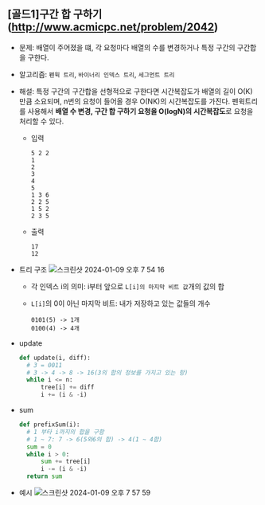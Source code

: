 ## [골드1]구간 합 구하기(http://www.acmicpc.net/problem/2042)

- 문제: 배열이 주어졌을 떄, 각 요청마다 배열의 수를 변경하거나 특정 구간의 구간합을 구한다.

* 알고리즘: `펜윅 트리`, `바이너리 인덱스 트리`, `세그먼트 트리`

* 해설: 특정 구간의 구간합을 선형적으로 구한다면 시간복잡도가 배열의 길이 O(K)만큼 소요되며, n번의 요청이 들어올 경우 O(NK)의 시간복잡도를 가진다. 펜윅트리를 사용해서 **배열 수 변경, 구간 합 구하기 요청을 O(logN)의 시간복잡도**로 요청을 처리할 수 있다.

  - 입력

    ```
    5 2 2
    1
    2
    3
    4
    5
    1 3 6
    2 2 5
    1 5 2
    2 3 5
    ```

  - 출력

    ```
    17
    12
    ```

- 트리 구조
  <img alt="스크린샷 2024-01-09 오후 7 54 16" src="https://github.com/kimchanho97/algorithm/assets/104095041/9d5ff1b9-399c-485e-8f86-0ee57e751985">

  - 각 인덱스 i의 의미: i부터 앞으로 `L[i]의 마지막 비트 값`개의 값의 합
  - `L[i]`의 0이 아닌 마지막 비트: 내가 저장하고 있는 값들의 개수

    ```
    0101(5) -> 1개
    0100(4) -> 4개
    ```

- update

  ```python
  def update(i, diff):
    # 3 = 0011
    # 3 -> 4 -> 8 -> 16(3의 합의 정보를 가지고 있는 항)
    while i <= n:
        tree[i] += diff
        i += (i & -i)
  ```

- sum

  ```python
  def prefixSum(i):
    # 1 부타 i까지의 합을 구함
    # 1 ~ 7: 7 -> 6(5와6의 합) -> 4(1 ~ 4합)
    sum = 0
    while i > 0:
        sum += tree[i]
        i -= (i & -i)
    return sum
  ```

- 예시
  <img alt="스크린샷 2024-01-09 오후 7 57 59" src="https://github.com/kimchanho97/algorithm/assets/104095041/d4078fd1-b585-466b-bab3-b53efe072e09">
  <br>
